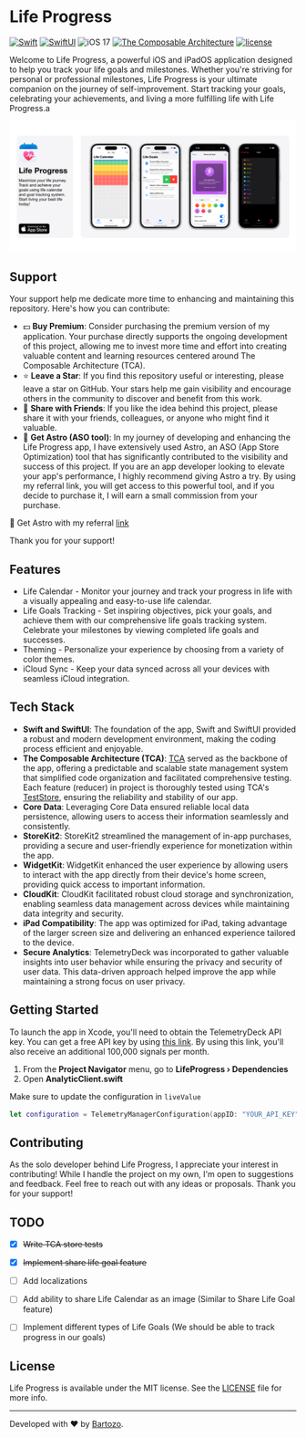 # Life Progress

[![Swift](https://img.shields.io/badge/swift-5.8-brightgreen.svg)](https://developer.apple.com/swift/)
[![SwiftUI](https://img.shields.io/badge/-SwiftUI-ff69b4)](https://developer.apple.com/documentation/swiftui)
![iOS 17](https://img.shields.io/badge/-iOS%2017-blue)
[![The Composable Architecture](https://img.shields.io/badge/-TCA-blue)](https://developer.apple.com/ios/)
[![license](https://img.shields.io/badge/license-mit-brightgreen.svg)](https://en.wikipedia.org/wiki/MIT_License)

Welcome to Life Progress, a powerful iOS and iPadOS application designed to help you track your life goals and milestones. Whether you're striving for personal or professional milestones, Life Progress is your ultimate companion on the journey of self-improvement. Start tracking your goals, celebrating your achievements, and living a more fulfilling life with Life Progress.a

[![LifeProgress](Images/iOS-Marketing-Image@1x.png)](https://apps.apple.com/us/app/life-progress-calendar/id6447311106)

## Support

Your support help me dedicate more time to enhancing and maintaining this repository. Here's how you can contribute:

- 💵 **Buy Premium**: Consider purchasing the premium version of my application. Your purchase directly supports the ongoing development of this project, allowing me to invest more time and effort into creating valuable content and learning resources centered around The Composable Architecture (TCA).
- ⭐️ **Leave a Star**: If you find this repository useful or interesting, please leave a star on GitHub. Your stars help me gain visibility and encourage others in the community to discover and benefit from this work.
- 📲 **Share with Friends**: If you like the idea behind this project, please share it with your friends, colleagues, or anyone who might find it valuable.
- 🚀 **Get Astro (ASO tool)**: In my journey of developing and enhancing the Life Progress app, I have extensively used Astro, an ASO (App Store Optimization) tool that has significantly contributed to the visibility and success of this project. If you are an app developer looking to elevate your app's performance, I highly recommend giving Astro a try. By using my referral link, you will get access to this powerful tool, and if you decide to purchase it, I will earn a small commission from your purchase. 

🔗 Get Astro with my referral [link](https://tryastro.app?aff=v8EvB)

Thank you for your support!


## Features

- Life Calendar - Monitor your journey and track your progress in life with a visually appealing and easy-to-use life calendar.
- Life Goals Tracking - Set inspiring objectives, pick your goals, and achieve them with our comprehensive life goals tracking system. Celebrate your milestones by viewing completed life goals and successes.
- Theming - Personalize your experience by choosing from a variety of color themes.
- iCloud Sync - Keep your data synced across all your devices with seamless iCloud integration.

## Tech Stack

- **Swift and SwiftUI**: The foundation of the app, Swift and SwiftUI provided a robust and modern development environment, making the coding process efficient and enjoyable.
- **The Composable Architecture (TCA)**: [TCA](https://github.com/pointfreeco/swift-composable-architecture) served as the backbone of the app, offering a predictable and scalable state management system that simplified code organization and facilitated comprehensive testing. Each feature (reducer) in project is thoroughly tested using TCA's [TestStore](https://pointfreeco.github.io/swift-composable-architecture/main/documentation/composablearchitecture/testing), ensuring the reliability and stability of our app.
- **Core Data**: Leveraging Core Data ensured reliable local data persistence, allowing users to access their information seamlessly and consistently.
- **StoreKit2**: StoreKit2 streamlined the management of in-app purchases, providing a secure and user-friendly experience for monetization within the app.
- **WidgetKit**: WidgetKit enhanced the user experience by allowing users to interact with the app directly from their device's home screen, providing quick access to important information.
- **CloudKit**: CloudKit facilitated robust cloud storage and synchronization, enabling seamless data management across devices while maintaining data integrity and security.
- **iPad Compatibility**: The app was optimized for iPad, taking advantage of the larger screen size and delivering an enhanced experience tailored to the device.
- **Secure Analytics**: TelemetryDeck was incorporated to gather valuable insights into user behavior while ensuring the privacy and security of user data. This data-driven approach helped improve the app while maintaining a strong focus on user privacy.


## Getting Started

To launch the app in Xcode, you'll need to obtain the TelemetryDeck API key. You can get a free API key by using [this link](https://dashboard.telemetrydeck.com/registration/organization?referralCode=ND5P0ZA6Q3LUHZSE). By using this link, you'll also receive an additional 100,000 signals per month.


1. From the **Project Navigator** menu, go to **LifeProgress › Dependencies**
2. Open **AnalyticClient.swift**

Make sure to update the configuration in `liveValue`
```swift
let configuration = TelemetryManagerConfiguration(appID: "YOUR_API_KEY")
```

## Contributing

As the solo developer behind Life Progress, I appreciate your interest in contributing! While I handle the project on my own, I'm open to suggestions and feedback. Feel free to reach out with any ideas or proposals. Thank you for your support!

## TODO

- [x] ~~Write TCA store tests~~
- [x] ~~Implement share life goal feature~~
- [ ] Add localizations
- [ ] Add ability to share Life Calendar as an image (Similar to Share Life Goal feature)
- [ ] Implement different types of Life Goals (We should be able to track progress in our goals)


## License

Life Progress is available under the MIT license. See the [LICENSE](https://github.com/AndreasInk/IntroKit/blob/main/LICENSE) file for more info. 

---
Developed with ❤️ by [Bartozo](https://twitter.com/Bartozo_).
